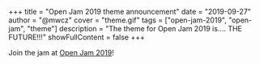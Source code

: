 +++
title = "Open Jam 2019 theme announcement"
date = "2019-09-27"
author = "@mwcz"
cover = "theme.gif"
tags = ["open-jam-2019", "open-jam", "theme"]
description = "The theme for Open Jam 2019 is.... THE FUTURE!!!"
showFullContent = false
+++

Join the jam at [Open Jam 2019](https://itch.io/jam/open-jam-2019)!
